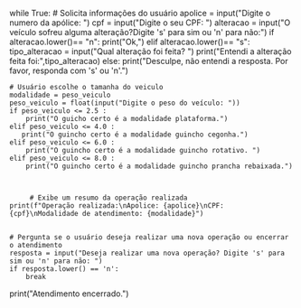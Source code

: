 while True:
    # Solicita informações do usuário
    apolice = input("Digite o numero da apólice: ")
    cpf = input("Digite o seu CPF: ")
    alteracao = input("O veículo sofreu alguma alteração?Digite 's' para sim ou 'n' para não:")
    if alteracao.lower()== "n":
      print("Ok,")
    elif alteracao.lower()== "s":
     tipo_alteracao = input("Qual alteração foi feita? ")
     print("Entendi a alteração feita foi:",tipo_alteracao)
    else:
       print("Desculpe, não entendi a resposta. Por favor, responda com 's' ou 'n'.") 
    
    
    # Usuário escolhe o tamanha do veiculo
    modalidade = peso_veiculo
    peso_veiculo = float(input("Digite o peso do veículo: "))
    if peso_veiculo <= 2.5 :
        print("O guicho certo é a modalidade plataforma.")
    elif peso_veiculo <= 4.0 :
       print("O guincho certo é a modalidade guincho cegonha.")
    elif peso_veiculo <= 6.0 :
        print("O guincho certo é a modalidade guincho rotativo. ")
    elif peso_veiculo <= 8.0 :
        print("O guincho certo é a modalidade guincho prancha rebaixada.")



         # Exibe um resumo da operação realizada
    print(f"Operação realizada:\nApolice: {apolice}\nCPF: {cpf}\nModalidade de atendimento: {modalidade}")


    # Pergunta se o usuário deseja realizar uma nova operação ou encerrar o atendimento
    resposta = input("Deseja realizar uma nova operação? Digite 's' para sim ou 'n' para não: ")
    if resposta.lower() == 'n':
        break

print("Atendimento encerrado.")
